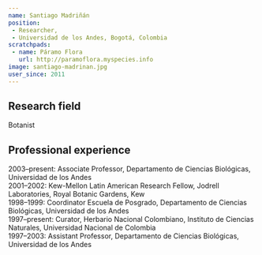 ```yaml
---
name: Santiago Madriñán
position: 
 - Researcher,
 - Universidad de los Andes, Bogotá, Colombia
scratchpads:
 - name: Páramo Flora
   url: http://paramoflora.myspecies.info
image: santiago-madrinan.jpg
user_since: 2011
---
```


## Research field
Botanist

## Professional experience
2003–present: Associate Professor, Departamento de Ciencias Biológicas, Universidad de los Andes<br>
2001–2002: Kew-Mellon Latin American Research Fellow, Jodrell Laboratories, Royal Botanic Gardens, Kew<br>
1998–1999: Coordinator Escuela de Posgrado, Departamento de Ciencias Biológicas, Universidad de los Andes<br>
1997–present: Curator, Herbario Nacional Colombiano, Instituto de Ciencias Naturales, Universidad Nacional de Colombia<br>
1997–2003: Assistant Professor, Departamento de Ciencias Biológicas, Universidad de los Andes

